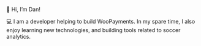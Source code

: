👋 Hi, I’m Dan!

💻 I am a developer helping to build WooPayments. In my spare time, I also enjoy learning new technologies, and building tools related to soccer analytics.

<!---
dmallory42/dmallory42 is a ✨ special ✨ repository because its `README.md` (this file) appears on your GitHub profile.
You can click the Preview link to take a look at your changes.
--->
